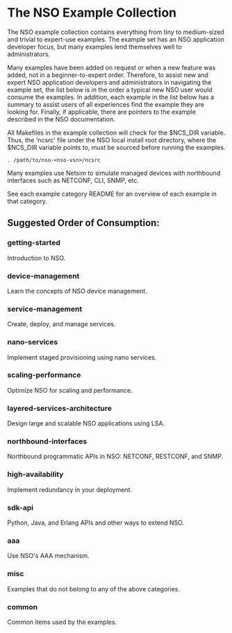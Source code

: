 The NSO Example Collection
==========================

The NSO example collection contains everything from tiny to medium-sized and
trivial to expert-use examples. The example set has an NSO application
developer focus, but many examples lend themselves well to administrators.

Many examples have been added on request or when a new feature was added, not
in a beginner-to-expert order. Therefore, to assist new and expert NSO
application developers and administrators in navigating the example set, the
list below is in the order a typical new NSO user would consume the examples.
In addition, each example in the list below has a summary to assist users of
all experiences find the example they are looking for. Finally, if applicable,
there are pointers to the example described in the NSO documentation.

All Makefiles in the example collection will check for the $NCS_DIR variable.
Thus, the 'ncsrc' file under the NSO local install root directory, where the
$NCS_DIR variable points to, must be sourced before running the examples.

    . /path/to/nso-<nso-vsn>/ncsrc

Many examples use Netsim to simulate managed devices with northbound interfaces
such as NETCONF, CLI, SNMP, etc.

See each example category README for an overview of each example in that
category.

Suggested Order of Consumption:
-------------------------------

### getting-started
Introduction to NSO.

### device-management
Learn the concepts of NSO device management.

### service-management
Create, deploy, and manage services.

### nano-services
Implement staged provisioning using nano services.

### scaling-performance
Optimize NSO for scaling and performance.

### layered-services-architecture
Design large and scalable NSO applications using LSA.

### northbound-interfaces
Northbound programmatic APIs in NSO: NETCONF, RESTCONF, and SNMP.

### high-availability
Implement redundancy in your deployment.

### sdk-api
Python, Java, and Erlang APIs and other ways to extend NSO.

### aaa
Use NSO's AAA mechanism.

### misc
Examples that do not belong to any of the above categories.

### common
Common items used by the examples.
